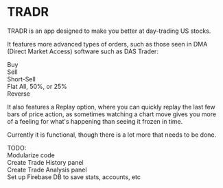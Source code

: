 # TRADR

TRADR is an app designed to make you better at day-trading US stocks.

It features more advanced types of orders, such as those seen in DMA (Direct Market Access) software such as DAS Trader:

Buy<br>
Sell<br>
Short-Sell<br>
Flat All, 50%, or 25%<br>
Reverse<br>

It also features a Replay option, where you can quickly replay the last few bars of price action, as sometimes watching a chart move gives you more of a feeling for what's happening than seeing it frozen in time.

Currently it is functional, though there is a lot more that needs to be done.

TODO:<br>
Modularize code<br>
Create Trade History panel<br>
Create Trade Analysis panel<br>
Set up Firebase DB to save stats, accounts, etc<br>
